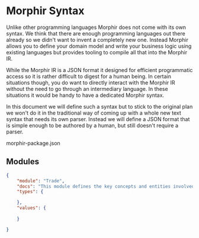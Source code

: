 # Morphir Syntax

Unlike other programming languages Morphir does not come with its own syntax. We think that there are enough programming languages out there already so we didn't want to invent a completely new one. Instead Morphir allows you to define your domain model and write your business logic using existing languages but provides tooling to compile all that into the Morphir IR.

While the Morphir IR is a JSON format it designed for efficient programmatic access so it is rather difficult to digest for a human being. In certain situations though, you do want to directly interact with the Morphir IR without the need to go through an intermediary language. In these situations it would be handy to have a dedicated Morphir syntax.

In this document we will define such a syntax but to stick to the original plan we won't do it in the traditional way of coming up with a whole new text syntax that needs its own parser. Instead we will define a JSON format that is simple enough to be authored by a human, but still doesn't require a parser.

morphir-package.json

## Modules

```json
{
    "module": "Trade",
    "docs": "This module defines the key concepts and entities involved in trading operations, such as accounts, securities, trade orders, and their states. It captures the essential details needed to represent and process trades, including trade directions, quantities, and outcomes.",
    "types": {

    },
    "values": {
        
    }

}
```
